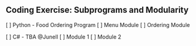 ## Coding Exercise: Subprograms and Modularity

[ ] Python - Food Ordering Program
    [ ] Menu Module
    [ ] Ordering Module

[ ] C# - TBA @Junell
    [ ] Module 1
    [ ] Module 2